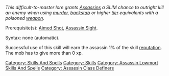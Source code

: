 *This difficult-to-master lore grants
[Assassins](:Category:_Assassins "wikilink") a SLIM chance to outright
kill an enemy when using [murder](Murder "wikilink"),
[backstab](Backstab "wikilink") or higher
[tier](:Category:_Tiers "wikilink") equivalents with a poisoned
[weapon](:Category:_Weapons "wikilink").*

Prerequisite(s): [Aimed Shot](Aimed_Shot "wikilink"), [Assassin
Sight](Assassin_Sight "wikilink").

Syntax: none (automatic).

Successful use of this skill will earn the assassin 1% of the skill
[reputation](Reputation "wikilink"). The mob has to give more than 0 xp.

[Category: Skills And Spells](Category:_Skills_And_Spells "wikilink")
[Category: Skills](Category:_Skills "wikilink") [Category: Assassin
Lowmort Skills And
Spells](Category:_Assassin_Lowmort_Skills_And_Spells "wikilink")
[Category: Assassin Class
Definers](Category:_Assassin_Class_Definers "wikilink")
